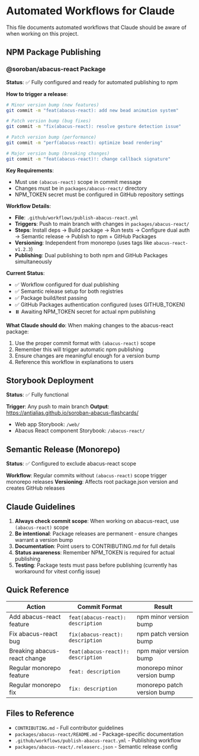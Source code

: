 # Automated Workflows for Claude

This file documents automated workflows that Claude should be aware of when working on this project.

## NPM Package Publishing

### @soroban/abacus-react Package

**Status**: ✅ Fully configured and ready for automated publishing to npm

**How to trigger a release**:

```bash
# Minor version bump (new features)
git commit -m "feat(abacus-react): add new bead animation system"

# Patch version bump (bug fixes)
git commit -m "fix(abacus-react): resolve gesture detection issue"

# Patch version bump (performance)
git commit -m "perf(abacus-react): optimize bead rendering"

# Major version bump (breaking changes)
git commit -m "feat(abacus-react)!: change callback signature"
```

**Key Requirements**:

- Must use `(abacus-react)` scope in commit message
- Changes must be in `packages/abacus-react/` directory
- NPM_TOKEN secret must be configured in GitHub repository settings

**Workflow Details**:

- **File**: `.github/workflows/publish-abacus-react.yml`
- **Triggers**: Push to main branch with changes in `packages/abacus-react/`
- **Steps**: Install deps → Build package → Run tests → Configure dual auth → Semantic release → Publish to npm + GitHub Packages
- **Versioning**: Independent from monorepo (uses tags like `abacus-react-v1.2.3`)
- **Publishing**: Dual publishing to both npm and GitHub Packages simultaneously

**Current Status**:

- ✅ Workflow configured for dual publishing
- ✅ Semantic release setup for both registries
- ✅ Package build/test passing
- ✅ GitHub Packages authentication configured (uses GITHUB_TOKEN)
- ⏸️ Awaiting NPM_TOKEN secret for actual npm publishing

**What Claude should do**:
When making changes to the abacus-react package:

1. Use the proper commit format with `(abacus-react)` scope
2. Remember this will trigger automatic npm publishing
3. Ensure changes are meaningful enough for a version bump
4. Reference this workflow in explanations to users

## Storybook Deployment

**Status**: ✅ Fully functional

**Trigger**: Any push to main branch
**Output**: https://antialias.github.io/soroban-abacus-flashcards/

- Web app Storybook: `/web/`
- Abacus React component Storybook: `/abacus-react/`

## Semantic Release (Monorepo)

**Status**: ✅ Configured to exclude abacus-react scope

**Workflow**: Regular commits without `(abacus-react)` scope trigger monorepo releases
**Versioning**: Affects root package.json version and creates GitHub releases

## Claude Guidelines

1. **Always check commit scope**: When working on abacus-react, use `(abacus-react)` scope
2. **Be intentional**: Package releases are permanent - ensure changes warrant a version bump
3. **Documentation**: Point users to CONTRIBUTING.md for full details
4. **Status awareness**: Remember NPM_TOKEN is required for actual publishing
5. **Testing**: Package tests must pass before publishing (currently has workaround for vitest config issue)

## Quick Reference

| Action                       | Commit Format                      | Result                      |
| ---------------------------- | ---------------------------------- | --------------------------- |
| Add abacus-react feature     | `feat(abacus-react): description`  | npm minor version bump      |
| Fix abacus-react bug         | `fix(abacus-react): description`   | npm patch version bump      |
| Breaking abacus-react change | `feat(abacus-react)!: description` | npm major version bump      |
| Regular monorepo feature     | `feat: description`                | monorepo minor version bump |
| Regular monorepo fix         | `fix: description`                 | monorepo patch version bump |

## Files to Reference

- `CONTRIBUTING.md` - Full contributor guidelines
- `packages/abacus-react/README.md` - Package-specific documentation
- `.github/workflows/publish-abacus-react.yml` - Publishing workflow
- `packages/abacus-react/.releaserc.json` - Semantic release config
